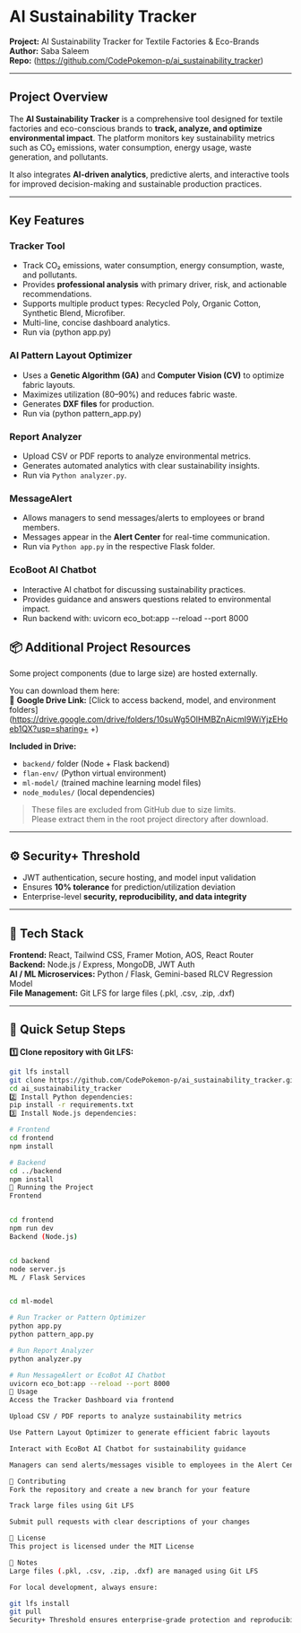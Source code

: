 

# AI Sustainability Tracker

**Project:** AI Sustainability Tracker for Textile Factories & Eco-Brands  
**Author:** Saba Saleem  
**Repo:** (https://github.com/CodePokemon-p/ai_sustainability_tracker)

---

## Project Overview

The **AI Sustainability Tracker** is a comprehensive tool designed for textile factories and eco-conscious brands to **track, analyze, and optimize environmental impact**. The platform monitors key sustainability metrics such as CO₂ emissions, water consumption, energy usage, waste generation, and pollutants.

It also integrates **AI-driven analytics**, predictive alerts, and interactive tools for improved decision-making and sustainable production practices.

---

## Key Features

### Tracker Tool
- Track CO₂ emissions, water consumption, energy consumption, waste, and pollutants.
- Provides **professional analysis** with primary driver, risk, and actionable recommendations.
- Supports multiple product types: Recycled Poly, Organic Cotton, Synthetic Blend, Microfiber.
- Multi-line, concise dashboard analytics.
- Run via  (python app.py)

### AI Pattern Layout Optimizer
- Uses a **Genetic Algorithm (GA)** and **Computer Vision (CV)** to optimize fabric layouts.
- Maximizes utilization (80–90%) and reduces fabric waste.
- Generates **DXF files** for production.
-  Run via (python pattern_app.py)

### Report Analyzer
- Upload CSV or PDF reports to analyze environmental metrics.
- Generates automated analytics with clear sustainability insights.
- Run via `Python analyzer.py`.

### MessageAlert
- Allows managers to send messages/alerts to employees or brand members.
- Messages appear in the **Alert Center** for real-time communication.
- Run via `Python app.py` in the respective Flask folder.

### EcoBoot AI Chatbot
- Interactive AI chatbot for discussing sustainability practices.
- Provides guidance and answers questions related to environmental impact.
- Run backend with: uvicorn eco_bot:app --reload --port 8000

## 📦 Additional Project Resources

Some project components (due to large size) are hosted externally.

You can download them here:  
🔗 **Google Drive Link:** [Click to access backend, model, and environment folders](https://drive.google.com/drive/folders/10suWg5OIHMBZnAicmI9WiYjzEHoeb1QX?usp=sharing+
+)

**Included in Drive:**
- `backend/` folder (Node + Flask backend)
- `flan-env/` (Python virtual environment)
- `ml-model/` (trained machine learning model files)
- `node_modules/` (local dependencies)

> These files are excluded from GitHub due to size limits.  
> Please extract them in the root project directory after download.

---

## ⚙️ Security+ Threshold

- JWT authentication, secure hosting, and model input validation  
- Ensures **10% tolerance** for prediction/utilization deviation  
- Enterprise-level **security, reproducibility, and data integrity**

---

## 🧠 Tech Stack

**Frontend:** React, Tailwind CSS, Framer Motion, AOS, React Router  
**Backend:** Node.js / Express, MongoDB, JWT Auth  
**AI / ML Microservices:** Python / Flask, Gemini-based RLCV Regression Model  
**File Management:** Git LFS for large files (.pkl, .csv, .zip, .dxf)

---

## 🚀 Quick Setup Steps

**1️⃣ Clone repository with Git LFS:**
```bash
git lfs install
git clone https://github.com/CodePokemon-p/ai_sustainability_tracker.git
cd ai_sustainability_tracker
2️⃣ Install Python dependencies:
pip install -r requirements.txt
3️⃣ Install Node.js dependencies:

# Frontend
cd frontend
npm install

# Backend
cd ../backend
npm install
🧩 Running the Project
Frontend


cd frontend
npm run dev
Backend (Node.js)


cd backend
node server.js
ML / Flask Services


cd ml-model

# Run Tracker or Pattern Optimizer
python app.py
python pattern_app.py

# Run Report Analyzer
python analyzer.py

# Run MessageAlert or EcoBot AI Chatbot
uvicorn eco_bot:app --reload --port 8000
🌱 Usage
Access the Tracker Dashboard via frontend

Upload CSV / PDF reports to analyze sustainability metrics

Use Pattern Layout Optimizer to generate efficient fabric layouts

Interact with EcoBot AI Chatbot for sustainability guidance

Managers can send alerts/messages visible to employees in the Alert Center

🤝 Contributing
Fork the repository and create a new branch for your feature

Track large files using Git LFS

Submit pull requests with clear descriptions of your changes

📜 License
This project is licensed under the MIT License

📝 Notes
Large files (.pkl, .csv, .zip, .dxf) are managed using Git LFS

For local development, always ensure:

git lfs install
git pull
Security+ Threshold ensures enterprise-grade protection and reproducibility

